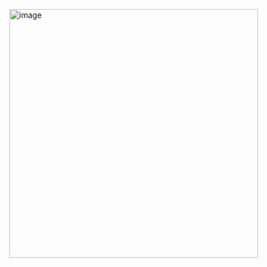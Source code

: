<img width="447" alt="image" src="https://github.com/xMarcel17/Podpis_Cyfrowy/assets/148289374/44db8f6f-6ade-4535-a5ce-cd1ce605398e">

